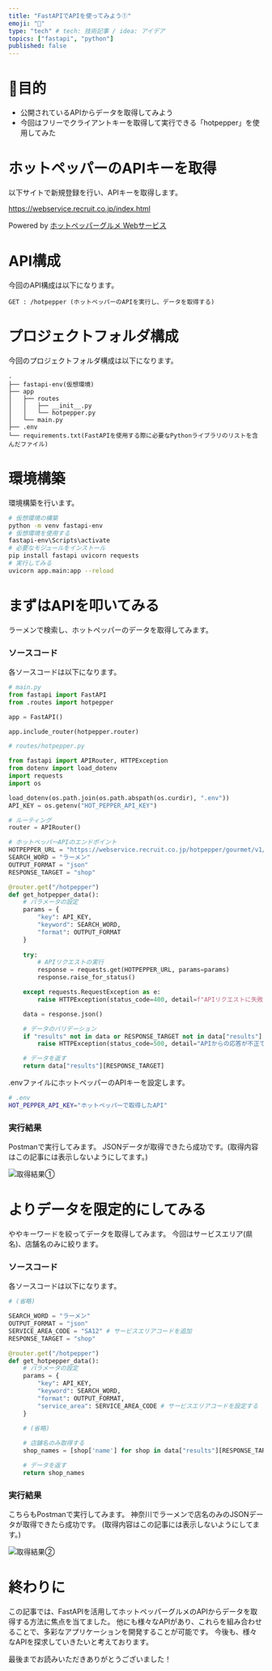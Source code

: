 ```yaml
---
title: "FastAPIでAPIを使ってみよう①"
emoji: "🚀"
type: "tech" # tech: 技術記事 / idea: アイデア
topics: ["fastapi", "python"]
published: false
---
```


# 🎯目的

- 公開されているAPIからデータを取得してみよう
- 今回はフリーでクライアントキーを取得して実行できる「hotpepper」を使用してみた

# ホットペッパーのAPIキーを取得

以下サイトで新規登録を行い、APIキーを取得します。

https://webservice.recruit.co.jp/index.html

Powered by [ホットペッパーグルメ Webサービス](http://webservice.recruit.co.jp/)

# API構成

今回のAPI構成は以下になります。

```
GET : /hotpepper (ホットペッパーのAPIを実行し、データを取得する)
```

# プロジェクトフォルダ構成

今回のプロジェクトフォルダ構成は以下になります。

```
.
├── fastapi-env(仮想環境)
├── app
│   ├── routes
│   │   ├── __init__.py
│   │   └── hotpepper.py
│   └── main.py
├── .env
└── requirements.txt(FastAPIを使用する際に必要なPythonライブラリのリストを含んだファイル)
```

# 環境構築

環境構築を行います。

```bash
# 仮想環境の構築
python -m venv fastapi-env
# 仮想環境を使用する
fastapi-env\Scripts\activate
# 必要なモジュールをインストール
pip install fastapi uvicorn requests
# 実行してみる
uvicorn app.main:app --reload
```

# まずはAPIを叩いてみる

ラーメンで検索し、ホットペッパーのデータを取得してみます。

### ソースコード

各ソースコードは以下になります。

```python
# main.py
from fastapi import FastAPI
from .routes import hotpepper

app = FastAPI()

app.include_router(hotpepper.router)
```

```python
# routes/hotpepper.py

from fastapi import APIRouter, HTTPException 
from dotenv import load_dotenv
import requests
import os

load_dotenv(os.path.join(os.path.abspath(os.curdir), ".env"))
API_KEY = os.getenv("HOT_PEPPER_API_KEY")

# ルーティング
router = APIRouter()

# ホットペッパーAPIのエンドポイント
HOTPEPPER_URL = "https://webservice.recruit.co.jp/hotpepper/gourmet/v1/"
SEARCH_WORD = "ラーメン"
OUTPUT_FORMAT = "json"
RESPONSE_TARGET = "shop"

@router.get("/hotpepper")
def get_hotpepper_data():
    # パラメータの設定
    params = {
        "key": API_KEY,
        "keyword": SEARCH_WORD,
        "format": OUTPUT_FORMAT
    }
    
    try:
        # APIリクエストの実行
        response = requests.get(HOTPEPPER_URL, params=params)
        response.raise_for_status()

    except requests.RequestException as e:
        raise HTTPException(status_code=400, detail=f"APIリクエストに失敗しました: {e}")

    data = response.json()

    # データのバリデーション
    if "results" not in data or RESPONSE_TARGET not in data["results"]:
        raise HTTPException(status_code=500, detail="APIからの応答が不正です")

    # データを返す
    return data["results"][RESPONSE_TARGET]
```

.envファイルにホットペッパーのAPIキーを設定します。

```bash
# .env
HOT_PEPPER_API_KEY="ホットペッパーで取得したAPI"
```

### 実行結果

Postmanで実行してみます。
JSONデータが取得できたら成功です。(取得内容はこの記事には表示しないようにしてます。)

![取得結果①](https://storage.googleapis.com/zenn-user-upload/e1e17529bc8e-20231119.png)

# よりデータを限定的にしてみる

ややキーワードを絞ってデータを取得してみます。
今回はサービスエリア(県名)、店舗名のみに絞ります。

### ソースコード

各ソースコードは以下になります。

```python
# (省略)

SEARCH_WORD = "ラーメン"
OUTPUT_FORMAT = "json"
SERVICE_AREA_CODE = "SA12" # サービスエリアコードを追加
RESPONSE_TARGET = "shop"

@router.get("/hotpepper")
def get_hotpepper_data():
    # パラメータの設定
    params = {
        "key": API_KEY,
        "keyword": SEARCH_WORD,
        "format": OUTPUT_FORMAT,
        "service_area": SERVICE_AREA_CODE # サービスエリアコードを設定する
    }
    
    # (省略)

    # 店舗名のみ取得する
    shop_names = [shop['name'] for shop in data["results"][RESPONSE_TARGET]]

    # データを返す
    return shop_names
```

### 実行結果

こちらもPostmanで実行してみます。
神奈川でラーメンで店名のみのJSONデータが取得できたら成功です。
(取得内容はこの記事には表示しないようにしてます。)

![取得結果②](https://storage.googleapis.com/zenn-user-upload/e1e17529bc8e-20231119.png)

# 終わりに

この記事では、FastAPIを活用してホットペッパーグルメのAPIからデータを取得する方法に焦点を当てました。
他にも様々なAPIがあり、これらを組み合わせることで、多彩なアプリケーションを開発することが可能です。
今後も、様々なAPIを探求していきたいと考えております。

最後までお読みいただきありがとうございました！